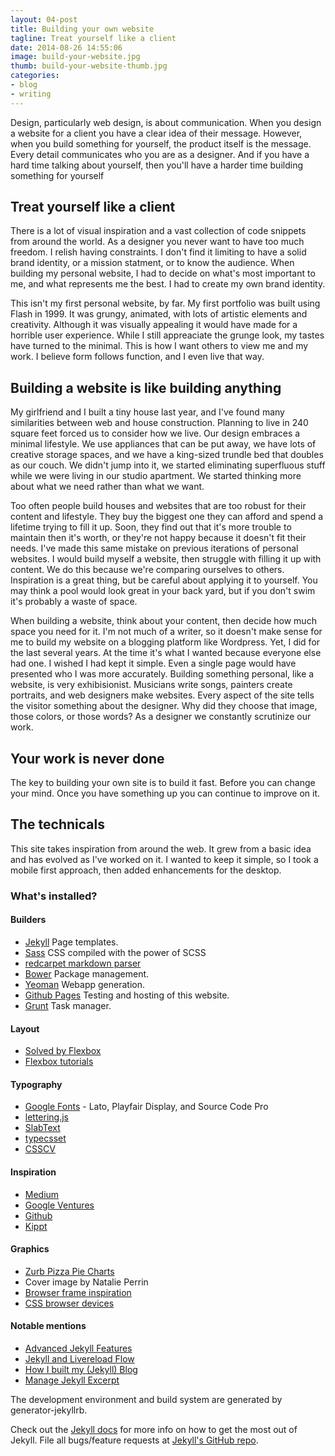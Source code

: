 ```yaml
---
layout: 04-post
title: Building your own website
tagline: Treat yourself like a client
date: 2014-08-26 14:55:06
image: build-your-website.jpg
thumb: build-your-website-thumb.jpg
categories:
- blog
- writing
---
```


Design, particularly web design, is about communication. When you design a website for a client you have a clear idea of their message. However, when you build something for yourself, the product itself is the message. Every detail communicates who you are as a designer. And if you have a hard time talking about yourself, then you'll have a harder time building something for yourself

<!--more-->

## Treat yourself like a client

There is a lot of visual inspiration and a vast collection of code snippets from around the world. As a designer you never want to have too much freedom. I relish having constraints. I don't find it limiting to have a solid brand identity, or a mission statment, or to know the audience. When building my personal website, I had to decide on what's most important to me, and what represents me the best. I had to create my own brand identity.

This isn't my first personal website, by far. My first portfolio was built using Flash in 1999. It was grungy, animated, with lots of artistic elements and creativity. Although it was visually appealing it would have made for a horrible user experience. While I still appreaciate the grunge look, my tastes have turned to the minimal. This is how I want others to view me and my work. I believe form follows function, and I even live that way.

## Building a website is like building anything

My girlfriend and I built a tiny house last year, and I've found many similarities between web and house construction. Planning to live in 240 square feet forced us to consider how we live. Our design embraces a minimal lifestyle. We use appliances that can be put away, we have lots of creative storage spaces, and we have a king-sized trundle bed that doubles as our couch. We didn't jump into it, we started eliminating superfluous stuff while we were living in our studio apartment. We started thinking more about what we need rather than what we want.

Too often people build houses and websites that are too robust for their content and lifestyle. They buy the biggest one they can afford and spend a lifetime trying to fill it up. Soon, they find out that it's more trouble to maintain then it's worth, or they're not happy because it doesn't fit their needs. I've made this same mistake on previous iterations of personal websites. I would build myself a website, then struggle with filling it up with content. We do this because we're comparing ourselves to others. Inspiration is a great thing, but be careful about applying it to yourself. You may think a pool would look great in your back yard, but if you don't swim it's probably a waste of space.

When building a website, think about your content, then decide how much space you need for it. I'm not much of a writer, so it doesn't make sense for me to build my website on a blogging platform like Wordpress. Yet, I did for the last several years. At the time it's what I wanted because everyone else had one. I wished I had kept it simple. Even a single page would have presented who I was more accurately. Building something personal, like a website, is very exhibisionist. Musicians write songs, painters create portraits, and web designers make websites. Every aspect of the site tells the visitor something about the designer. Why did they choose that image, those colors, or those words? As a designer we constantly scrutinize our work.

## Your work is never done

The key to building your own site is to build it fast. Before you can change your mind. Once you have something up you can continue to improve on it.

## The technicals

This site takes inspiration from around the web. It grew from a basic idea and has evolved as I've worked on it. I wanted to keep it simple, so I took a mobile first approach, then added enhancements for the desktop.

### What's installed?

#### Builders
- [Jekyll][jekyll] Page templates.
- [Sass][sass] CSS compiled with the power of SCSS
- [redcarpet markdown parser][redcarpet]
- [Bower][bower] Package management.
- [Yeoman][yeoman] Webapp generation.
- [Github Pages][gh-pages] Testing and hosting of this website.
- [Grunt][grunt] Task manager.

#### Layout
- [Solved by Flexbox][sb-flexbox]
- [Flexbox tutorials][flexbox-tut]

#### Typography
- [Google Fonts][g-webfonts] - Lato, Playfair Display, and Source Code Pro
- [lettering.js][lettering]
- [SlabText][slabtext]
- [typecsset][typecsset]
- [CSSCV][csscv]

#### Inspiration
- [Medium][medium]
- [Google Ventures][gv]
- [Github][gh]
- [Kippt][kippt]

#### Graphics
- [Zurb Pizza Pie Charts][pizza_pie]
- Cover image by Natalie Perrin
- [Browser frame inspiration][chrome-frame]
- [CSS browser devices][cssdevices]

#### Notable mentions
- [Advanced Jekyll Features][adv_jekyll]
- [Jekyll and Livereload Flow][jekyll-flow]
- [How I built my (Jekyll) Blog][how-jekyll]
- [Manage Jekyll Excerpt][exc-jekyll]

The development environment and build system are generated by generator-jekyllrb.

Check out the [Jekyll docs][jekyll] for more info on how to get the most out of Jekyll. File all bugs/feature requests at [Jekyll's GitHub repo][jekyll-gh].

[jekyll-gh]:    https://github.com/mojombo/jekyll
[jekyll]:       http://jekyllrb.com
[sass]:         http://sass-lang.com
[redcarpet]:    https://github.com/vmg/redcarpet
[bower]:        http://bower.io/
[yeoman]:       http://yeoman.io/
[gh]:           http://github.com/
[gh-pages]:     http://pages.github.com/
[grunt]:        http://gruntjs.com/
[sb-flexbox]:   http://philipwalton.github.io/solved-by-flexbox/
[flexbox-tut]:  http://www.sketchingwithcss.com/flexbox-tutorial/
[g-webfonts]:   https://www.google.com/fonts
[lettering]:    http://letteringjs.com/
[slabtext]:     http://freqdec.github.io/slabText/
[typecsset]:    http://csswizardry.com/typecsset/
[medium]:       http://medium.com
[gv]:           http://www.gv.com/
[pizza_pie]:    http://zurb.com/playground/pizza-pie-charts
[kippt]:        https://kippt.com/
[adv_jekyll]:   http://www.divshot.com/blog/web-development/advanced-jekyll-features/
[jekyll-flow]:  http://thanpol.as/jekyll/jekyll-and-livereload-flow/
[how-jekyll]:   http://erjjones.github.io/blog/Part-two-how-I-built-my-blog/
[exc-jekyll]:   http://melandri.net/2013/11/24/manage-posts-excerpt-in-jekyll/
[chrome-frame]: http://dribbble.com/shots/986009-Flat-Vector-Chrome-Frame
[csscv]:        https://github.com/csswizardry/csscv
[cssdevices]:   http://codepen.io/nicholaspetersen/pen/BHjfk
